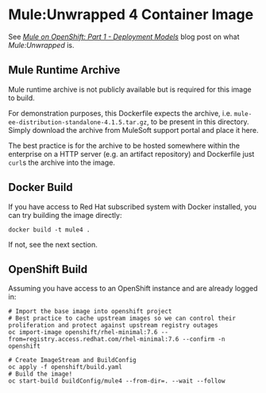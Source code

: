 Mule:Unwrapped 4 Container Image
===

See [_Mule on OpenShift: Part 1 - Deployment Models_](https://platform.deloitte.com.au/articles/mule-on-openshift-part-1) blog post on what _Mule:Unwrapped_ is.

Mule Runtime Archive
---

Mule runtime archive is not publicly available but is required for this image to build.

For demonstration purposes, this Dockerfile expects the archive, i.e. `mule-ee-distribution-standalone-4.1.5.tar.gz`, to be present in this directory. Simply download the archive from MuleSoft support portal and place it here.

The best practice is for the archive to be hosted somewhere within the enterprise on a HTTP server (e.g. an artifact repository) and Dockerfile just `curl`s the archive into the image.

Docker Build
---

If you have access to Red Hat subscribed system with Docker installed, you can try building the image directly:

```shell
docker build -t mule4 .
```

If not, see the next section.

OpenShift Build
---

Assuming you have access to an OpenShift instance and are already logged in:

```shell
# Import the base image into openshift project
# Best practice to cache upstream images so we can control their proliferation and protect against upstream registry outages
oc import-image openshift/rhel-minimal:7.6 --from=registry.access.redhat.com/rhel-minimal:7.6 --confirm -n openshift

# Create ImageStream and BuildConfig
oc apply -f openshift/build.yaml
# Build the image!
oc start-build buildConfig/mule4 --from-dir=. --wait --follow
```